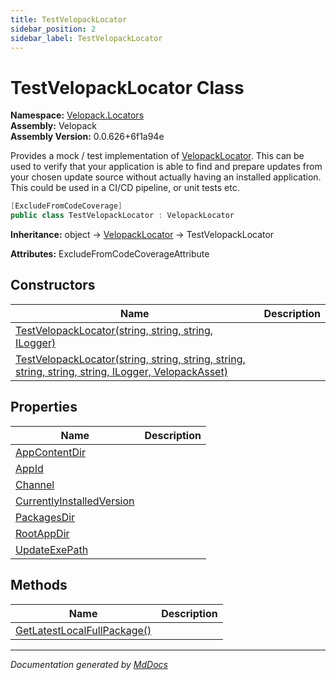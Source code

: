 ```yaml
---
title: TestVelopackLocator
sidebar_position: 2
sidebar_label: TestVelopackLocator
---
```

<!--  
  <auto-generated>   
    The contents of this file were generated by a tool.  
    Changes to this file may be list if the file is regenerated  
  </auto-generated>   
-->

# TestVelopackLocator Class

**Namespace:** [Velopack.Locators](../index.md)  
**Assembly:** Velopack  
**Assembly Version:** 0.0.626+6f1a94e

Provides a mock \/ test implementation of [VelopackLocator](../VelopackLocator/index.md). This can be used to verify that your application is able to find and prepare updates from your chosen update source without actually having an installed application. This could be used in a CI\/CD pipeline, or unit tests etc.

```csharp
[ExcludeFromCodeCoverage]
public class TestVelopackLocator : VelopackLocator
```

**Inheritance:** object → [VelopackLocator](../VelopackLocator/index.md) → TestVelopackLocator

**Attributes:** ExcludeFromCodeCoverageAttribute

## Constructors

| Name                                                                                                                                                                                                                   | Description |
| ---------------------------------------------------------------------------------------------------------------------------------------------------------------------------------------------------------------------- | ----------- |
| [TestVelopackLocator(string, string, string, ILogger)](constructors/index.md#testvelopacklocatorstring-string-string-ilogger)                                                                                          |             |
| [TestVelopackLocator(string, string, string, string, string, string, string, ILogger, VelopackAsset)](constructors/index.md#testvelopacklocatorstring-string-string-string-string-string-string-ilogger-velopackasset) |             |

## Properties

| Name                                                                 | Description |
| -------------------------------------------------------------------- | ----------- |
| [AppContentDir](properties/AppContentDir.md)                         |             |
| [AppId](properties/AppId.md)                                         |             |
| [Channel](properties/Channel.md)                                     |             |
| [CurrentlyInstalledVersion](properties/CurrentlyInstalledVersion.md) |             |
| [PackagesDir](properties/PackagesDir.md)                             |             |
| [RootAppDir](properties/RootAppDir.md)                               |             |
| [UpdateExePath](properties/UpdateExePath.md)                         |             |

## Methods

| Name                                                                | Description |
| ------------------------------------------------------------------- | ----------- |
| [GetLatestLocalFullPackage()](methods/GetLatestLocalFullPackage.md) |             |

___

*Documentation generated by [MdDocs](https://github.com/ap0llo/mddocs)*
